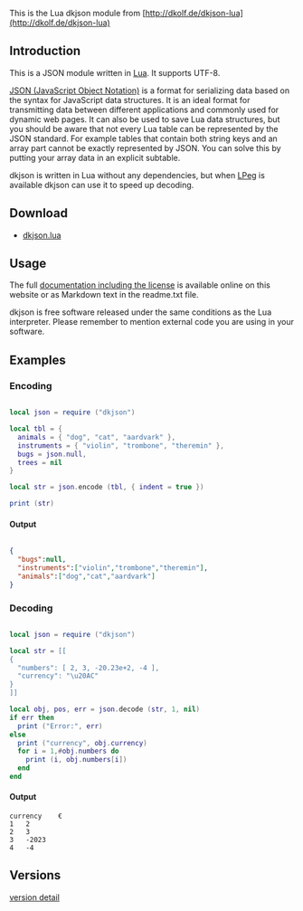 This is the Lua dkjson module from [http://dkolf.de/dkjson-lua](http://dkolf.de/dkjson-lua)

## Introduction

This is a JSON module written in [Lua](http://www.lua.org/). It supports UTF-8.

[JSON (JavaScript Object Notation)](http://www.json.org/) is a format for serializing data based on the syntax for JavaScript data structures. It is an ideal format for transmitting data between different applications and commonly used for dynamic web pages. It can also be used to save Lua data structures, but you should be aware that not every Lua table can be represented by the JSON standard. For example tables that contain both string keys and an array part cannot be exactly represented by JSON. You can solve this by putting your array data in an explicit subtable.

dkjson is written in Lua without any dependencies, but when [LPeg](http://www.inf.puc-rio.br/~roberto/lpeg/) is available dkjson can use it to speed up decoding.

## Download

* [dkjson.lua](http://dkolf.de/dkjson-lua/dkjson-2.8.lua)

## Usage

The full [documentation including the license](http://dkolf.de/dkjson-lua/documentation) is available online on this website or as Markdown text in the readme.txt file.

dkjson is free software released under the same conditions as the Lua interpreter. Please remember to mention external code you are using in your software.

## Examples

### Encoding

```lua

local json = require ("dkjson")

local tbl = {
  animals = { "dog", "cat", "aardvark" },
  instruments = { "violin", "trombone", "theremin" },
  bugs = json.null,
  trees = nil
}

local str = json.encode (tbl, { indent = true })

print (str)
```

#### Output

```json

{
  "bugs":null,
  "instruments":["violin","trombone","theremin"],
  "animals":["dog","cat","aardvark"]
}
```

### Decoding

```lua

local json = require ("dkjson")

local str = [[
{
  "numbers": [ 2, 3, -20.23e+2, -4 ],
  "currency": "\u20AC"
}
]]

local obj, pos, err = json.decode (str, 1, nil)
if err then
  print ("Error:", err)
else
  print ("currency", obj.currency)
  for i = 1,#obj.numbers do
    print (i, obj.numbers[i])
  end
end

```

#### Output

```
currency	€
1	2
2	3
3	-2023
4	-4
```


## Versions

[version detail](http://dkolf.de/dkjson-lua/readme-2.8.txt)
